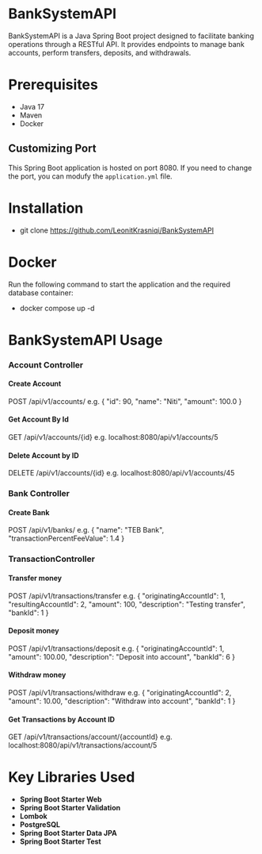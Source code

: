 # BankSystemAPI

BankSystemAPI is a Java Spring Boot project designed to facilitate banking operations through a RESTful API. It provides endpoints to manage bank accounts, perform transfers, deposits, and withdrawals.

# Prerequisites
* Java 17
* Maven
* Docker

## Customizing Port
This Spring Boot application is hosted on port 8080. If you need to change the port, you can  modufy the `application.yml` file.

# Installation
* git clone https://github.com/LeonitKrasniqi/BankSystemAPI

# Docker
Run the following command to start the application and the required database container:
* docker compose up -d
  
# BankSystemAPI Usage
### Account Controller
#### Create Account
POST /api/v1/accounts/
e.g. 
{
    "id": 90,
    "name": "Niti",
    "amount": 100.0
}

#### Get Account By Id
GET /api/v1/accounts/{id}
e.g.
localhost:8080/api/v1/accounts/5
#### Delete Account by ID
DELETE /api/v1/accounts/{id}
e.g. 
localhost:8080/api/v1/accounts/45

### Bank Controller
#### Create Bank
POST /api/v1/banks/
e.g.
{
    "name": "TEB Bank",
    "transactionPercentFeeValue": 1.4
}


### TransactionController
#### Transfer money
POST /api/v1/transactions/transfer
e.g. 
{
    "originatingAccountId": 1,
    "resultingAccountId": 2,
    "amount": 100,
    "description": "Testing transfer",
    "bankId": 1
}

#### Deposit money
POST /api/v1/transactions/deposit
e.g.
{
    "originatingAccountId": 1,
    "amount": 100.00,
    "description": "Deposit into account",
    "bankId": 6
}

#### Withdraw money
POST /api/v1/transactions/withdraw
e.g.
{
    "originatingAccountId": 2,
    "amount": 10.00,
    "description": "Withdraw into account",
    "bankId": 1
}
#### Get Transactions by Account ID
GET /api/v1/transactions/account/{accountId}
e.g. localhost:8080/api/v1/transactions/account/5




# Key Libraries Used

- **Spring Boot Starter Web**
- **Spring Boot Starter Validation**
- **Lombok**
- **PostgreSQL**
- **Spring Boot Starter Data JPA**
- **Spring Boot Starter Test**


